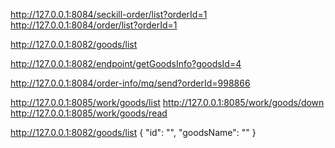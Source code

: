 http://127.0.0.1:8084/seckill-order/list?orderId=1
http://127.0.0.1:8084/order/list?orderId=1

http://127.0.0.1:8082/goods/list

http://127.0.0.1:8082/endpoint/getGoodsInfo?goodsId=4


http://127.0.0.1:8084/order-info/mq/send?orderId=998866


http://127.0.0.1:8085/work/goods/list
http://127.0.0.1:8085/work/goods/down
http://127.0.0.1:8085/work/goods/read




http://127.0.0.1:8082/goods/list
{
    "id": "",
    "goodsName": ""
}